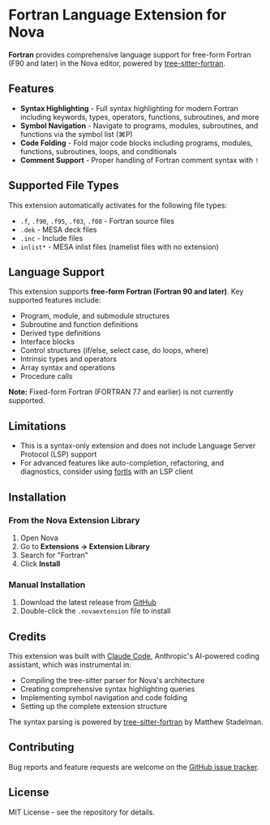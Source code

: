 # Fortran Language Extension for Nova

**Fortran** provides comprehensive language support for free-form Fortran (F90 and later) in the Nova editor, powered by [tree-sitter-fortran](https://github.com/stadelmanma/tree-sitter-fortran).

## Features

- **Syntax Highlighting** - Full syntax highlighting for modern Fortran including keywords, types, operators, functions, subroutines, and more
- **Symbol Navigation** - Navigate to programs, modules, subroutines, and functions via the symbol list (⌘P)
- **Code Folding** - Fold major code blocks including programs, modules, functions, subroutines, loops, and conditionals
- **Comment Support** - Proper handling of Fortran comment syntax with `!`

## Supported File Types

This extension automatically activates for the following file types:

- `.f`, `.f90`, `.f95`, `.f03`, `.f08` - Fortran source files
- `.dek` - MESA deck files
- `.inc` - Include files
- `inlist*` - MESA inlist files (namelist files with no extension)

## Language Support

This extension supports **free-form Fortran (Fortran 90 and later)**. Key supported features include:

- Program, module, and submodule structures
- Subroutine and function definitions
- Derived type definitions
- Interface blocks
- Control structures (if/else, select case, do loops, where)
- Intrinsic types and operators
- Array syntax and operations
- Procedure calls

**Note:** Fixed-form Fortran (FORTRAN 77 and earlier) is not currently supported.

## Limitations

- This is a syntax-only extension and does not include Language Server Protocol (LSP) support
- For advanced features like auto-completion, refactoring, and diagnostics, consider using [fortls](https://fortls.fortran-lang.org/) with an LSP client

## Installation

### From the Nova Extension Library

1. Open Nova
2. Go to **Extensions → Extension Library**
3. Search for "Fortran"
4. Click **Install**

### Manual Installation

1. Download the latest release from [GitHub](https://github.com/wmwolf/fortran-nova)
2. Double-click the `.novaextension` file to install

## Credits

This extension was built with [Claude Code](https://claude.com/claude-code), Anthropic's AI-powered coding assistant, which was instrumental in:

- Compiling the tree-sitter parser for Nova's architecture
- Creating comprehensive syntax highlighting queries
- Implementing symbol navigation and code folding
- Setting up the complete extension structure

The syntax parsing is powered by [tree-sitter-fortran](https://github.com/stadelmanma/tree-sitter-fortran) by Matthew Stadelman.

## Contributing

Bug reports and feature requests are welcome on the [GitHub issue tracker](https://github.com/wmwolf/fortran-nova/issues).

## License

MIT License - see the repository for details.
